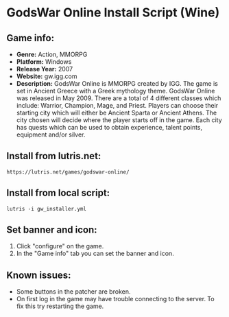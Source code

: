 # GodsWar Online Install Script (Wine)

## Game info:
- **Genre:** Action, MMORPG
- **Platform:** Windows 
- **Release Year:** 2007
- **Website:** gw.igg.com
- **Description:** GodsWar Online is MMORPG created by IGG. The game is set in Ancient Greece with a Greek mythology theme. GodsWar Online was released in May 2009. There are a total of 4 different classes which include: Warrior, Champion, Mage, and Priest. Players can choose their starting city which will either be Ancient Sparta or Ancient Athens. The city chosen will decide where the player starts off in the game. Each city has quests which can be used to obtain experience, talent points, equipment and/or silver.

## Install from lutris.net:
    https://lutris.net/games/godswar-online/

## Install from local script:
    lutris -i gw_installer.yml

## Set banner and icon:
1. Click "configure" on the game.
2. In the "Game info" tab you can set the banner and icon.

## Known issues:
- Some buttons in the patcher are broken.
- On first log in the game may have trouble connecting to the server. To fix this try restarting the game.
